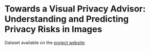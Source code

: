 # Towards a Visual Privacy Advisor: Understanding and Predicting Privacy Risks in Images
Dataset available on the [project website](https://tribhuvanesh.github.io/vpa/).
